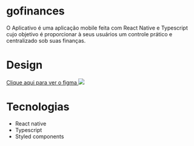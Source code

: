 # gofinances
O Aplicativo é uma aplicação mobile feita com React Native e Typescript cujo objetivo é proporcionar à seus usuários um controle prático e centralizado sob suas finanças.

# Design
<a href="https://www.figma.com/file/lORMqy7P2wMMUc2VWy1l9T/GoFinances-Ignite?node-id=39329%3A1625"> Clique aqui para ver o figma </a>
<img src="https://user-images.githubusercontent.com/7297243/129372480-32604f38-b9cd-4bce-b3f0-0d56d765cf2a.png" />

# Tecnologias
* React native
* Typescript
* Styled components
